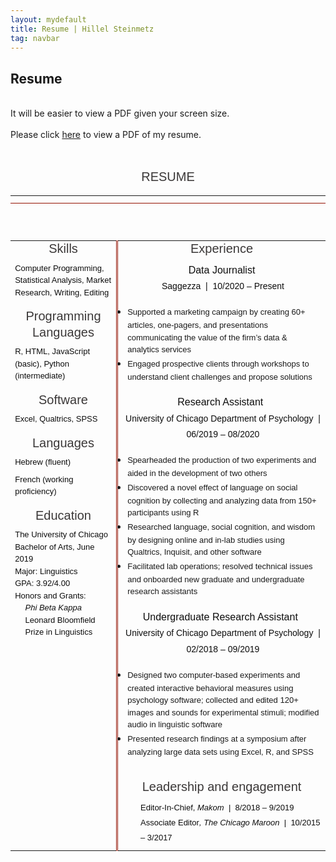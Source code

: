 ```yaml
---
layout: mydefault
title: Resume | Hillel Steinmetz
tag: navbar
---
```


<div class="mobilecont">
  <h2>Resume</h2>
</div>
<p class="mobile">
<br>
It will be easier to view a PDF given your screen size.
<br><br>
Please click <a href="/content/resume-hsteinmetz.pdf">here</a> to view a PDF of my resume.
</p>
<div class="pdf">
  <div class="resume">
    <p class="resume">
    <br>
    <h1 style="margin-top:12.0pt;margin-right:0in;margin-bottom:6.0pt;margin-left:0in;text-align:center;line-height:150%;font-size:17px;font-family:Helvetica;color:#3B3838;font-weight:normal;"><span style="font-family: Helvetica; font-size: 20px;">RESUME</span></h1>
    <div align="center">
      <table style="border-collapse:collapse;border:none;">
      <tbody>
          <tr>
              <td style="width: 6.5in;border-top: none;border-right: none;border-left: none;border-image: initial;border-bottom: 1pt solid rgb(148, 17, 0);padding: 0in 5.4pt;height: 9pt;vertical-align: top;">
              </td>
          </tr>
          </tbody>
      </table>
    </div>
<div align="center">
<p style='margin:0in;font-size:16px;font-family:"Times New Roman",serif;margin-top:6.0pt;margin-right:0in;margin-bottom:.25in;margin-left:0in;line-height:140%;'><span style="font-family: Helvetica;"><span style="font-size: 14px; line-height: 140%; color: rgb(13, 13, 13);">&nbsp;</span></span></p>
<div align="center" style='margin:0in;font-size:16px;font-family:"Times New Roman",serif;'>
    <table style="border-collapse:collapse;border:none;">
        <tbody>
            <tr>
                <td style="width: 139.5pt;border-top: none;border-bottom: none;border-left: none;border-image: initial;border-right: 2.5pt double rgb(148, 17, 0);padding: 0in 5.4pt;height: 532.25pt;vertical-align: top;">
                    <h1 style="margin-top:0in;margin-right:0in;margin-bottom:6.0pt;margin-left:0in;text-align:center;line-height:150%;font-size:17px;font-family:Helvetica;color:#3B3838;font-weight:normal;"><span style="font-family: Helvetica; font-size: 20px;">Skills</span></h1>
                    <p style='margin:0in;font-size:16px;font-family:"Times New Roman",serif;margin-bottom:6.0pt;line-height:150%;'><span style="font-family: Helvetica;"><span style="font-size: 13px; line-height: 150%; color: rgb(13, 13, 13);">Computer Programming, Statistical Analysis, Market Research, Writing, Editing</span></span></p>
                    <h1 style="margin-top:12.0pt;margin-right:0in;margin-bottom:6.0pt;margin-left:0in;text-align:center;line-height:150%;font-size:17px;font-family:Helvetica;color:#3B3838;font-weight:normal;"><span style="font-family: Helvetica; font-size: 20px;">Programming Languages</span></h1>
                    <p style='margin:0in;font-size:16px;font-family:"Times New Roman",serif;margin-bottom:6.0pt;line-height:150%;'><span style="font-family: Helvetica;"><span style="font-size: 13px; line-height: 150%; color: rgb(13, 13, 13);">R, HTML, JavaScript (basic), Python (intermediate)</span></span></p>
                    <h1 style="margin-top:12.0pt;margin-right:0in;margin-bottom:6.0pt;margin-left:0in;text-align:center;line-height:150%;font-size:17px;font-family:Helvetica;color:#3B3838;font-weight:normal;"><span style="font-family: Helvetica; font-size: 20px;">Software</span></h1>
                    <p style='margin:0in;font-size:16px;font-family:"Times New Roman",serif;margin-bottom:6.0pt;line-height:150%;'><span style="font-family: Helvetica;"><span style="font-size: 13px; line-height: 150%; color: rgb(13, 13, 13);">Excel, Qualtrics, SPSS</span></span></p>
                    <h1 style="margin-top:12.0pt;margin-right:0in;margin-bottom:6.0pt;margin-left:0in;text-align:center;line-height:150%;font-size:17px;font-family:Helvetica;color:#3B3838;font-weight:normal;"><span style="font-family: Helvetica; font-size: 20px;">Languages</span></h1>
                    <p style='margin:0in;font-size:16px;font-family:"Times New Roman",serif;margin-bottom:6.0pt;line-height:150%;'><span style="font-family: Helvetica;"><span style="font-size: 13px; line-height: 150%; color: rgb(13, 13, 13);">Hebrew (fluent)</span></span></p>
                    <p style='margin:0in;font-size:16px;font-family:"Times New Roman",serif;margin-bottom:6.0pt;line-height:150%;'><span style="font-family: Helvetica;"><span style="font-size: 13px; line-height: 150%; color: rgb(13, 13, 13);">French (working proficiency)</span></span></p>
                    <h1 style="margin-top:12.0pt;margin-right:0in;margin-bottom:6.0pt;margin-left:0in;text-align:center;line-height:150%;font-size:17px;font-family:Helvetica;color:#3B3838;font-weight:normal;"><span style="font-family: Helvetica; font-size: 20px;">Education</span></h1>
                    <p style='margin:0in;font-size:16px;font-family:"Times New Roman",serif;line-height:150%;'><span style="font-family: Helvetica;"><span style="font-size: 13px; line-height: 150%; color: rgb(13, 13, 13);">The University of Chicago <br>Bachelor of Arts, June 2019<br>Major: Linguistics<br>GPA: 3.92/4.00<br>Honors and Grants:&nbsp;</span></span></p>
                    <p style='margin:0in;font-size:16px;font-family:"Times New Roman",serif;margin-top:0in;margin-right:0in;margin-bottom:6.0pt;margin-left:12.25pt;line-height:150%;'><span style="font-family: Helvetica;"><em><span style="font-size: 13px; line-height: 150%; color: rgb(13, 13, 13);">Phi Beta Kappa</span></em><span style="font-size: 13px; line-height: 150%; color: rgb(13, 13, 13);">&nbsp;<br>Leonard Bloomfield Prize in Linguistics</span></span></p>
                </td>
                <td style="width: 378.65pt;border: none;padding: 0in 5.4pt;height: 532.25pt;vertical-align: top;">
                    <h1 style="margin-top:0in;margin-right:0in;margin-bottom:6.0pt;margin-left:0in;text-align:center;line-height:150%;font-size:17px;font-family:Helvetica;color:#3B3838;font-weight:normal;"><span style="font-family: Helvetica; font-size: 20px;">Experience</span></h1>
                    <p style='margin:0in;font-size:16px;font-family:"Times New Roman",serif;margin-bottom:12.0pt;text-align:center;line-height:19.0pt;'><span style="font-family: Helvetica;"><span style="color: rgb(13, 13, 13);">Data Journalist</span><span style="font-size: 14px; color: rgb(13, 13, 13);"><br>&nbsp;Saggezza &nbsp;| &nbsp;10/2020 &ndash; Present</span></span></p>
                    <div style='margin:0in;font-size:16px;font-family:"Times New Roman",serif;'>
                        <ul style="margin-bottom:0in;list-style-type: disc;margin-left:-0.2in;">
                            <li style='margin: 0in; font-size: 16px; font-family: "Times New Roman", serif; line-height: 1.5;'><span style="font-family: Helvetica; font-size: 13px;">Supported a marketing campaign by creating 60+ articles, one-pagers, and presentations communicating the value of the firm&rsquo;s data &amp; analytics services</span></li>
                            <li style='margin: 0in; font-size: 16px; font-family: "Times New Roman", serif; line-height: 1.5;'><span style="font-family: Helvetica; font-size: 13px;">Engaged prospective clients through workshops to understand client challenges and propose solutions</span></li>
                        </ul>
                        <br>
                    </div>
                    <p style='margin:0in;font-size:16px;font-family:"Times New Roman",serif;margin-bottom:12.0pt;text-align:center;line-height:19.0pt;'><span style="font-family: Helvetica;"><span style="color: rgb(13, 13, 13);">Research Assistant&nbsp;</span><span style="font-size: 14px; color: rgb(13, 13, 13);"><br>&nbsp;University of Chicago Department of Psychology &nbsp;| &nbsp;06/2019 &ndash; 08/2020</span></span></p>
                    <div style='margin:0in;font-size:16px;font-family:"Times New Roman",serif;'>
                        <ul style="margin-bottom:0in;list-style-type: disc;margin-left:-0.2in;">
                            <li style='margin: 0in; font-size: 16px; font-family: "Times New Roman", serif; line-height: 1.5;'><span style="font-family: Helvetica; font-size: 13px;">Spearheaded the production of two experiments and aided in the development of two others</span></li>
                            <li style='margin: 0in; font-size: 16px; font-family: "Times New Roman", serif; line-height: 1.5;'><span style="font-size: 13px;"><span style="font-family: Helvetica;">Discovered a novel effect of language on social cognition by collecting and analyzing data from 150+ participants using R</span></span></li>
                            <li style='margin: 0in; font-size: 16px; font-family: "Times New Roman", serif; line-height: 1.5;'><span style="font-size: 13px;"><span style="font-family: Helvetica;">Researched language, social cognition, and wisdom by designing online and in-lab studies using Qualtrics, Inquisit, and other software</span></span></li>
                            <li style='margin: 0in; font-size: 16px; font-family: "Times New Roman", serif; line-height: 1.5;'><span style="font-family: Helvetica; font-size: 13px;">Facilitated lab operations; resolved technical issues and onboarded new graduate and undergraduate research assistants</span></li>
                        </ul>
                        <br>
                    </div>
                    <p style='margin:0in;font-size:16px;font-family:"Times New Roman",serif;margin-bottom:12.0pt;text-align:center;line-height:19.0pt;'><span style="font-family: Helvetica;"><span style="color: rgb(13, 13, 13);">Undergraduate Research Assistant&nbsp;</span><span style="font-size: 14px; color: rgb(13, 13, 13);"><br>&nbsp;University of Chicago Department of Psychology &nbsp;| &nbsp;02/2018 &ndash; 09/2019</span></span></p>
                    <div style='margin:0in;font-size:16px;font-family:"Times New Roman",serif;'>
                        <ul style="margin-bottom:0in;list-style-type: disc;margin-left:-0.2in;">
                            <li style='margin: 0in; font-size: 16px; font-family: "Times New Roman", serif; line-height: 1.5;'><span style="font-family: Helvetica; font-size: 13px;">Designed two computer-based experiments and created interactive behavioral measures using psychology software; collected and edited 120+ images and sounds for experimental stimuli; modified audio in linguistic software</span></li>
                            <li style='margin: 0in; font-size: 16px; font-family: "Times New Roman", serif; line-height: 1.5;'><span style="font-family: Helvetica; font-size: 13px;">Presented research findings at a symposium after analyzing large data sets using Excel, R, and SPSS</span></li>
                        </ul>
                        <br>
                    </div>
                    <h1 style="margin-top:12.0pt;margin-right:0in;margin-bottom:6.0pt;margin-left:0in;text-align:center;line-height:150%;font-size:17px;font-family:Helvetica;color:#3B3838;font-weight:normal;"><span style="font-family: Helvetica; font-size: 20px;">Leadership and engagement</span></h1>
                    <p style="margin-top:0in;margin-right:0in;margin-bottom:0in;margin-left:.3in;text-indent:0in;line-height:18.0pt;font-size:13px;font-family:Helvetica;color:#0D0D0D;"><span style="font-family: Helvetica;">Editor-In-Chief,<em>&nbsp;Makom &nbsp;</em>| &nbsp;8/2018 &ndash; 9/2019</span></p>
                    <p style="margin-top:0in;margin-right:0in;margin-bottom:6.0pt;margin-left:.3in;text-indent:0in;line-height:18.0pt;font-size:13px;font-family:Helvetica;color:#0D0D0D;"><span style="font-family: Helvetica;">Associate Editor<em>, The Chicago Maroon &nbsp;</em>| &nbsp;10/2015 &ndash; 3/2017</span></p>
                </td>
            </tr>
        </tbody>
    </table>
    <br>
    </div>
</div>
